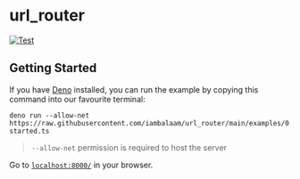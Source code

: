 # url_router

[![Test](https://github.com/iambalaam/url_router/actions/workflows/test.yml/badge.svg)](https://github.com/iambalaam/url_router/actions/workflows/test.yml)

## Getting Started
If you have [Deno](https://deno.land/) installed, you can run the example by copying this command into our favourite terminal:
```
deno run --allow-net https://raw.githubusercontent.com/iambalaam/url_router/main/examples/0.getting-started.ts
```
> `--allow-net` permission is required to host the server

Go to [`localhost:8000/`](http://localhost:8000/) in your browser.